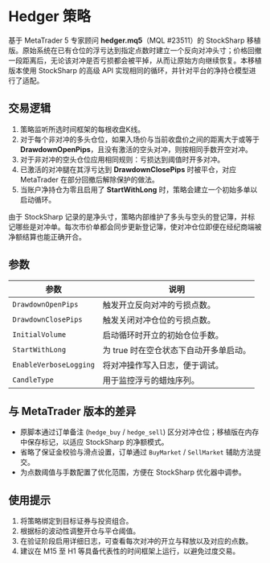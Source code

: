 # Hedger 策略

基于 MetaTrader 5 专家顾问 **hedger.mq5**（MQL #23511）的 StockSharp 移植版。原始系统在已有仓位的浮亏达到指定点数时建立一个反向对冲头寸；价格回撤一段距离后，无论该对冲是否亏损都会被平掉，从而让原始方向继续恢复。本移植版本使用 StockSharp 的高级 API 实现相同的循环，并针对平台的净持仓模型进行了适配。

## 交易逻辑

1. 策略监听所选时间框架的每根收盘K线。
2. 对于每个非对冲的多头仓位，如果入场价与当前收盘价之间的距离大于或等于 **DrawdownOpenPips**，且没有激活的空头对冲，则按相同手数开空对冲。
3. 对于非对冲的空头仓位应用相同规则：亏损达到阈值时开多对冲。
4. 已激活的对冲腿在其浮亏达到 **DrawdownClosePips** 时被平仓，对应 MetaTrader 在部分回撤后解除保护的做法。
5. 当账户净持仓为零且启用了 **StartWithLong** 时，策略会建立一个初始多单以启动循环。

由于 StockSharp 记录的是净头寸，策略内部维护了多头与空头的登记簿，并标记哪些是对冲单。每次市价单都会同步更新登记簿，使对冲仓位即便在经纪商端被净额结算也能正确开合。

## 参数

| 参数 | 说明 |
| --- | --- |
| `DrawdownOpenPips` | 触发开立反向对冲的亏损点数。 |
| `DrawdownClosePips` | 触发关闭对冲仓位的亏损点数。 |
| `InitialVolume` | 启动循环时开立的初始仓位手数。 |
| `StartWithLong` | 为 true 时在空仓状态下自动开多单启动。 |
| `EnableVerboseLogging` | 将对冲操作写入日志，便于调试。 |
| `CandleType` | 用于监控浮亏的蜡烛序列。 |

## 与 MetaTrader 版本的差异

- 原脚本通过订单备注 (`hedge_buy` / `hedge_sell`) 区分对冲仓位；移植版在内存中保存标记，以适应 StockSharp 的净额模式。
- 省略了保证金校验与滑点设置，订单通过 `BuyMarket` / `SellMarket` 辅助方法提交。
- 为点数阈值与手数配置了优化范围，方便在 StockSharp 优化器中调参。

## 使用提示

1. 将策略绑定到目标证券与投资组合。
2. 根据标的波动性调整开仓与平仓阈值。
3. 在验证阶段启用详细日志，可查看每次对冲的开立与释放以及对应的点数。
4. 建议在 M15 至 H1 等具备代表性的时间框架上运行，以避免过度交易。
